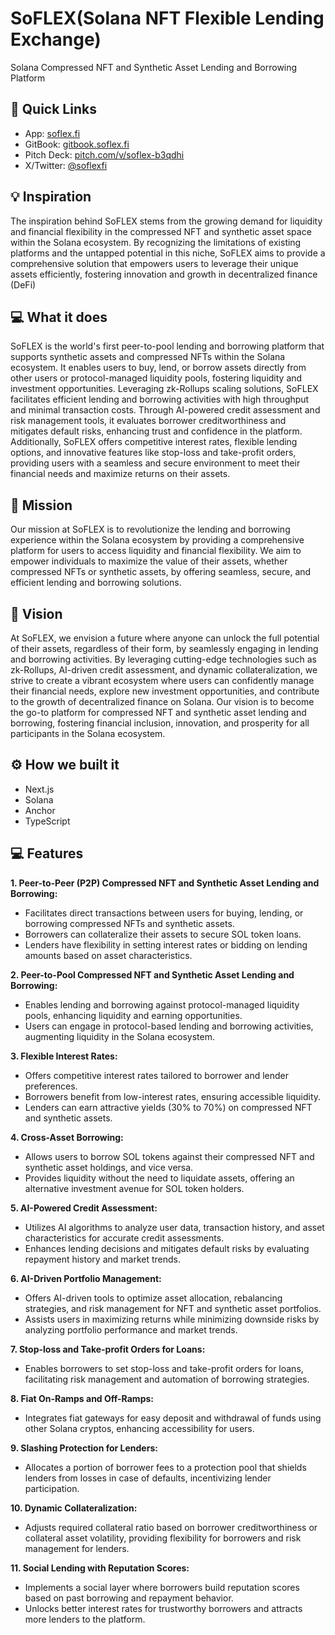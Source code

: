 # SoFLEX(Solana NFT Flexible Lending Exchange)

Solana Compressed NFT and Synthetic Asset Lending and Borrowing Platform

## 🔗 Quick Links

- App: [soflex.fi](https://soflex.fi)
- GitBook: [gitbook.soflex.fi](https://gitbook.soflex.fi)
- Pitch Deck: [pitch.com/v/soflex-b3qdhi](https://pitch.com/v/soflex-b3qdhi)
- X/Twitter: [@soflexfi](https://twitter.com/soflexfi)

## 💡 Inspiration

The inspiration behind SoFLEX stems from the growing demand for liquidity and financial flexibility in the compressed NFT and synthetic asset space within the Solana ecosystem. By recognizing the limitations of existing platforms and the untapped potential in this niche, SoFLEX aims to provide a comprehensive solution that empowers users to leverage their unique assets efficiently, fostering innovation and growth in decentralized finance (DeFi)

## 💻 What it does

SoFLEX is the world's first peer-to-pool lending and borrowing platform that supports synthetic assets and compressed NFTs within the Solana ecosystem. It enables users to buy, lend, or borrow assets directly from other users or protocol-managed liquidity pools, fostering liquidity and investment opportunities. Leveraging zk-Rollups scaling solutions, SoFLEX facilitates efficient lending and borrowing activities with high throughput and minimal transaction costs. Through AI-powered credit assessment and risk management tools, it evaluates borrower creditworthiness and mitigates default risks, enhancing trust and confidence in the platform. Additionally, SoFLEX offers competitive interest rates, flexible lending options, and innovative features like stop-loss and take-profit orders, providing users with a seamless and secure environment to meet their financial needs and maximize returns on their assets.

## 🎯 Mission

Our mission at SoFLEX is to revolutionize the lending and borrowing experience within the Solana ecosystem by providing a comprehensive platform for users to access liquidity and financial flexibility. We aim to empower individuals to maximize the value of their assets, whether compressed NFTs or synthetic assets, by offering seamless, secure, and efficient lending and borrowing solutions.

## 🌟 Vision

At SoFLEX, we envision a future where anyone can unlock the full potential of their assets, regardless of their form, by seamlessly engaging in lending and borrowing activities. By leveraging cutting-edge technologies such as zk-Rollups, AI-driven credit assessment, and dynamic collateralization, we strive to create a vibrant ecosystem where users can confidently manage their financial needs, explore new investment opportunities, and contribute to the growth of decentralized finance on Solana. Our vision is to become the go-to platform for compressed NFT and synthetic asset lending and borrowing, fostering financial inclusion, innovation, and prosperity for all participants in the Solana ecosystem.

## ⚙️ How we built it

- Next.js
- Solana
- Anchor
- TypeScript

## 💻 Features

**1. Peer-to-Peer (P2P) Compressed NFT and Synthetic Asset Lending and Borrowing:**

- Facilitates direct transactions between users for buying, lending, or borrowing compressed NFTs and synthetic assets.
- Borrowers can collateralize their assets to secure SOL token loans.
- Lenders have flexibility in setting interest rates or bidding on lending amounts based on asset characteristics.

**2. Peer-to-Pool Compressed NFT and Synthetic Asset Lending and Borrowing:**

- Enables lending and borrowing against protocol-managed liquidity pools, enhancing liquidity and earning opportunities.
- Users can engage in protocol-based lending and borrowing activities, augmenting liquidity in the Solana ecosystem.

**3. Flexible Interest Rates:**

- Offers competitive interest rates tailored to borrower and lender preferences.
- Borrowers benefit from low-interest rates, ensuring accessible liquidity.
- Lenders can earn attractive yields (30% to 70%) on compressed NFT and synthetic assets.

**4. Cross-Asset Borrowing:**

- Allows users to borrow SOL tokens against their compressed NFT and synthetic asset holdings, and vice versa.
- Provides liquidity without the need to liquidate assets, offering an alternative investment avenue for SOL token holders.

**5. AI-Powered Credit Assessment:**

- Utilizes AI algorithms to analyze user data, transaction history, and asset characteristics for accurate credit assessments.
- Enhances lending decisions and mitigates default risks by evaluating repayment history and market trends.

**6. AI-Driven Portfolio Management:**

- Offers AI-driven tools to optimize asset allocation, rebalancing strategies, and risk management for NFT and synthetic asset portfolios.
- Assists users in maximizing returns while minimizing downside risks by analyzing portfolio performance and market trends.

**7. Stop-loss and Take-profit Orders for Loans:**

- Enables borrowers to set stop-loss and take-profit orders for loans, facilitating risk management and automation of borrowing strategies.

**8. Fiat On-Ramps and Off-Ramps:**

- Integrates fiat gateways for easy deposit and withdrawal of funds using other Solana cryptos, enhancing accessibility for users.

**9. Slashing Protection for Lenders:**

- Allocates a portion of borrower fees to a protection pool that shields lenders from losses in case of defaults, incentivizing lender participation.

**10. Dynamic Collateralization:**

- Adjusts required collateral ratio based on borrower creditworthiness or collateral asset volatility, providing flexibility for borrowers and risk management for lenders.

**11. Social Lending with Reputation Scores:**

- Implements a social layer where borrowers build reputation scores based on past borrowing and repayment behavior.
- Unlocks better interest rates for trustworthy borrowers and attracts more lenders to the platform.